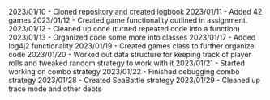 2023/01/10 - Cloned repository and created logbook
2023/01/11 - Added 42 games
2023/01/12 - Created game functionality outlined in assignment. 
2023/01/12 - Cleaned up code (turned repeated code into a function)
2023/01/13 - Organized code some more into classes
2023/01/17 - Added log4j2 functionality
2023/01/19 - Created games class to further organize code
2023/01/20 - Worked out data structure for keeping track of player rolls and tweaked random strategy to work with it
2023/01/21 - Started working on combo strategy
2023/01/22 - Finished debugging combo strategy
2023/01/28 - Created SeaBattle strategy
2023/01/29 - Cleaned up trace mode and other debts